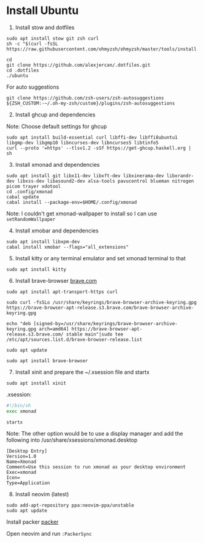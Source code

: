 # Install Ubuntu


1. Install stow and dotfiles

```console
sudo apt install stow git zsh curl
sh -c "$(curl -fsSL https://raw.githubusercontent.com/ohmyzsh/ohmyzsh/master/tools/install.sh)"

cd
git clone https://github.com/alexjercan/.dotfiles.git
cd .dotfiles
./ubuntu
```

For auto suggestions
```console
git clone https://github.com/zsh-users/zsh-autosuggestions ${ZSH_CUSTOM:-~/.oh-my-zsh/custom}/plugins/zsh-autosuggestions
```

2. Install ghcup and dependencies

Note: Choose default settings for ghcup

```console
sudo apt install build-essential curl libffi-dev libffi8ubuntu1 libgmp-dev libgmp10 libncurses-dev libncurses5 libtinfo5
curl --proto '=https' --tlsv1.2 -sSf https://get-ghcup.haskell.org | sh
```

3. Install xmonad and dependencies

```console
sudo apt install git libx11-dev libxft-dev libxinerama-dev libxrandr-dev libxss-dev libasound2-dev alsa-tools pavucontrol blueman nitrogen picom trayer xdotool
cd .config/xmonad
cabal update
cabal install --package-env=$HOME/.config/xmonad
```

Note: I couldn't get xmonad-wallpaper to install so I can use `setRandomWallpaper`

4. Install xmobar and dependencies

```console
sudo apt install libxpm-dev
cabal install xmobar --flags="all_extensions"
```

5. Install kitty or any terminal emulator and set xmonad terminal to that

```console
sudo apt install kitty
```

6. Install brave-browser [brave.com](https://brave.com/linux/)

```console
sudo apt install apt-transport-https curl

sudo curl -fsSLo /usr/share/keyrings/brave-browser-archive-keyring.gpg https://brave-browser-apt-release.s3.brave.com/brave-browser-archive-keyring.gpg

echo "deb [signed-by=/usr/share/keyrings/brave-browser-archive-keyring.gpg arch=amd64] https://brave-browser-apt-release.s3.brave.com/ stable main"|sudo tee /etc/apt/sources.list.d/brave-browser-release.list

sudo apt update

sudo apt install brave-browser
```

7. Install xinit and prepare the ~/.xsession file and startx

```console
sudo apt install xinit
```

.xsession:
```bash
#!/bin/sh
exec xmonad
```

```console
startx
```

Note:
The other option would be to use a display manager and add the following into /usr/share/xsessions/xmonad.desktop

```
[Desktop Entry]
Version=1.0
Name=Xmonad
Comment=Use this session to run xmonad as your desktop environment
Exec=xmonad
Icon=
Type=Application
```

8. Install neovim (latest)

```console
sudo add-apt-repository ppa:neovim-ppa/unstable
sudo apt update
```

Install packer [packer](https://github.com/wbthomason/packer.nvim)

Open neovim and run `:PackerSync`
